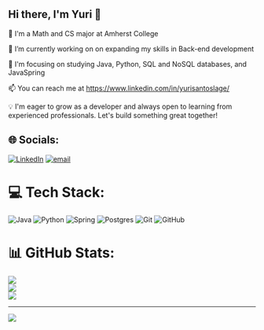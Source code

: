 ## Hi there, I'm Yuri 👋

🔭 I'm a Math and CS major at Amherst College <br/>

🌱 I’m currently working on on expanding my skills in Back-end development<br/>

🧠 I'm focusing on studying Java, Python, SQL and NoSQL databases, and JavaSpring<br/> 
  
📫 You can reach me at https://www.linkedin.com/in/yurisantoslage/<br/> 

💡 I'm eager to grow as a developer and always open to learning from experienced professionals. Let's build something great together!<br/>


## 🌐 Socials:
[![LinkedIn](https://img.shields.io/badge/LinkedIn-%230077B5.svg?logo=linkedin&logoColor=white)](https://linkedin.com/in/yurisantoslage) [![email](https://img.shields.io/badge/Email-D14836?logo=gmail&logoColor=white)](mailto:slageyuri@gmail.com) 

# 💻 Tech Stack:
![Java](https://img.shields.io/badge/java-%23ED8B00.svg?style=for-the-badge&logo=openjdk&logoColor=white) ![Python](https://img.shields.io/badge/python-3670A0?style=for-the-badge&logo=python&logoColor=ffdd54) ![Spring](https://img.shields.io/badge/spring-%236DB33F.svg?style=for-the-badge&logo=spring&logoColor=white) ![Postgres](https://img.shields.io/badge/postgres-%23316192.svg?style=for-the-badge&logo=postgresql&logoColor=white) ![Git](https://img.shields.io/badge/git-%23F05033.svg?style=for-the-badge&logo=git&logoColor=white) ![GitHub](https://img.shields.io/badge/github-%23121011.svg?style=for-the-badge&logo=github&logoColor=white)
# 📊 GitHub Stats:
![](https://github-readme-stats.vercel.app/api?username=slageyuri&theme=dark&hide_border=false&include_all_commits=false&count_private=false)<br/>
![](https://nirzak-streak-stats.vercel.app/?user=slageyuri&theme=dark&hide_border=false)<br/>
![](https://github-readme-stats.vercel.app/api/top-langs/?username=slageyuri&theme=dark&hide_border=false&include_all_commits=false&count_private=false&layout=compact)

---
[![](https://visitcount.itsvg.in/api?id=slageyuri&icon=0&color=0)](https://visitcount.itsvg.in)

<!-- Proudly created with GPRM ( https://gprm.itsvg.in ) -->
